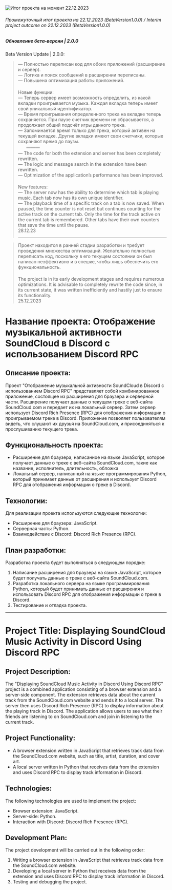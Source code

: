 [//]: # (Сайт для форматирования: https://dillinger.io/ и https://gist.github.com/Jekins/2bf2d0638163f1294637)

![Итог проекта на момент 22.12.2023](https://cdn.discordapp.com/attachments/888178520981909555/1187869237293883392/1.png)
###### Промежуточный итог проекта на 22.12.2023 (BetaVersion1.0.0) / Interim project outcome on 22.12.2023 (BetaVersion1.0.0)

<h5 class="code-line" data-line-start=0 data-line-end=1 ><a id="___200_0"></a>Обновление бета-версии | 2.0.0</h5>
<p class="has-line-data" data-line-start="1" data-line-end="2">Beta Version Update | 2.0.0:</p>
<blockquote>
<p class="has-line-data" data-line-start="2" data-line-end="19">— Полностью переписан код для обоих приложений (расширение и сервер).<br>
— Логика и поиск сообщений в расширении переписаны.<br>
— Повышена оптимизация работы приложений.<br>
ㅤ<br>
Новые функции:<br>
— Теперь сервер имеет возможность определить, из какой вкладки проигрывается музыка. Каждая вкладка теперь имеет свой уникальный идентификатор.<br>
— Время проигрывания определенного трека на вкладке теперь сохраняется. При паузе счетчик времени не сбрасывается, а продолжает общий подсчёт игры данного трека.<br>
— Запоминается время только для трека, который активен на текущей вкладке. Другие вкладки имеют свои счетчики, которые сохраняют время до паузы.<br>
ㅤㅤ———<br>
— The code for both the extension and server has been completely rewritten.<br>
— The logic and message search in the extension have been rewritten.<br>
— Optimization of the application’s performance has been improved.<br>
ㅤ<br>
New features:<br>
— The server now has the ability to determine which tab is playing music. Each tab now has its own unique identifier.<br>
— The playback time of a specific track on a tab is now saved. When paused, the time counter is not reset but continues counting for the active track on the current tab. Only the time for the track active on the current tab is remembered. Other tabs have their own counters that save the time until the pause.<br>
28.12.23</p>
<hr>
</blockquote>

<blockquote>
<p class="has-line-data" data-line-start="0" data-line-end="4">Проект находится в ранней стадии разработки и требует проведения множества оптимизаций. Желательно полностью переписать код, поскольку в его текущем состоянии он был написан неэффективно и в спешке, чтобы лишь обеспечить его функциональность.<br>
ㅤ<br>
The project is in its early development stages and requires numerous optimizations. It is advisable to completely rewrite the code since, in its current state, it was written inefficiently and hastily just to ensure its functionality.<br>
25.12.2023</p>
</blockquote>

# Название проекта: Отображение музыкальной активности SoundCloud в Discord с использованием Discord RPC

## Описание проекта:
Проект "Отображение музыкальной активности SoundCloud в Discord с использованием Discord RPC" представляет собой комбинированное приложение, состоящее из расширения для браузера и серверной части. Расширение получает данные о текущем треке с веб-сайта SoundCloud.com и передает их на локальный сервер. Затем сервер использует Discord Rich Presence (RPC) для отображения информации о проигрываемом треке в Discord. Приложение позволяет пользователям видеть, что слушают их друзья на SoundCloud.com, и присоединяться к прослушиванию текущего трека.

## Функциональность проекта:
- Расширение для браузера, написанное на языке JavaScript, которое получает данные о треке с веб-сайта SoundCloud.com, такие как название, исполнитель, длительность, обложка
- Локальный сервер, написанный на языке программирования Python, который принимает данные от расширения и использует Discord RPC для отображения информации о треке в Discord.

## Технологии:
Для реализации проекта используются следующие технологии:
- Расширение для браузера: JavaScript.
- Серверная часть: Python.
- Взаимодействие с Discord: Discord Rich Presence (RPC).

## План разработки:
Разработка проекта будет выполняться в следующем порядке:
1. Написание расширения для браузера на языке JavaScript, которое будет получать данные о треке с веб-сайта SoundCloud.com.
2. Разработка локального сервера на языке программирования Python, который будет принимать данные от расширения и использовать Discord RPC для отображения информации о треке в Discord.
3. Тестирование и отладка проекта.
---
# Project Title: Displaying SoundCloud Music Activity in Discord Using Discord RPC

## Project Description:
The "Displaying SoundCloud Music Activity in Discord Using Discord RPC" project is a combined application consisting of a browser extension and a server-side component. The extension retrieves data about the current track from the SoundCloud.com website and sends it to a local server. The server then uses Discord Rich Presence (RPC) to display information about the playing track in Discord. The application allows users to see what their friends are listening to on SoundCloud.com and join in listening to the current track.

## Project Functionality:
- A browser extension written in JavaScript that retrieves track data from the SoundCloud.com website, such as title, artist, duration, and cover art.
- A local server written in Python that receives data from the extension and uses Discord RPC to display track information in Discord.

## Technologies:
The following technologies are used to implement the project:
- Browser extension: JavaScript.
- Server-side: Python.
- Interaction with Discord: Discord Rich Presence (RPC).

## Development Plan:
The project development will be carried out in the following order:
1. Writing a browser extension in JavaScript that retrieves track data from the SoundCloud.com website.
2. Developing a local server in Python that receives data from the extension and uses Discord RPC to display track information in Discord.
3. Testing and debugging the project.
